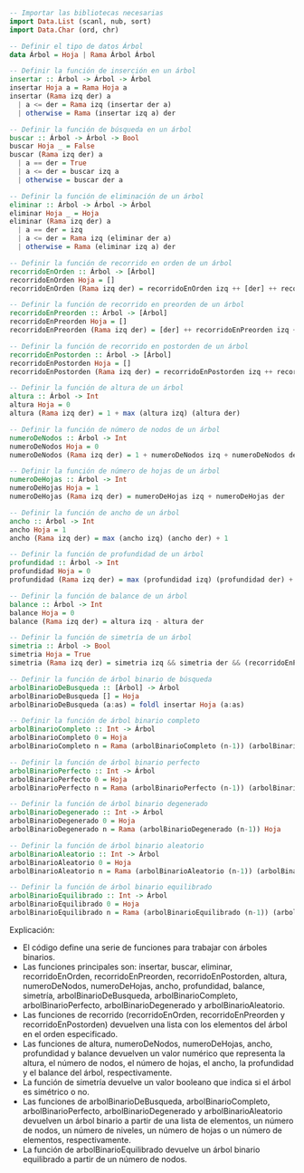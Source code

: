 ```haskell
-- Importar las bibliotecas necesarias
import Data.List (scanl, nub, sort)
import Data.Char (ord, chr)

-- Definir el tipo de datos Árbol
data Árbol = Hoja | Rama Árbol Árbol

-- Definir la función de inserción en un árbol
insertar :: Árbol -> Árbol -> Árbol
insertar Hoja a = Rama Hoja a
insertar (Rama izq der) a
  | a <= der = Rama izq (insertar der a)
  | otherwise = Rama (insertar izq a) der

-- Definir la función de búsqueda en un árbol
buscar :: Árbol -> Árbol -> Bool
buscar Hoja _ = False
buscar (Rama izq der) a
  | a == der = True
  | a <= der = buscar izq a
  | otherwise = buscar der a

-- Definir la función de eliminación de un árbol
eliminar :: Árbol -> Árbol -> Árbol
eliminar Hoja _ = Hoja
eliminar (Rama izq der) a
  | a == der = izq
  | a <= der = Rama izq (eliminar der a)
  | otherwise = Rama (eliminar izq a) der

-- Definir la función de recorrido en orden de un árbol
recorridoEnOrden :: Árbol -> [Árbol]
recorridoEnOrden Hoja = []
recorridoEnOrden (Rama izq der) = recorridoEnOrden izq ++ [der] ++ recorridoEnOrden der

-- Definir la función de recorrido en preorden de un árbol
recorridoEnPreorden :: Árbol -> [Árbol]
recorridoEnPreorden Hoja = []
recorridoEnPreorden (Rama izq der) = [der] ++ recorridoEnPreorden izq ++ recorridoEnPreorden der

-- Definir la función de recorrido en postorden de un árbol
recorridoEnPostorden :: Árbol -> [Árbol]
recorridoEnPostorden Hoja = []
recorridoEnPostorden (Rama izq der) = recorridoEnPostorden izq ++ recorridoEnPostorden der ++ [der]

-- Definir la función de altura de un árbol
altura :: Árbol -> Int
altura Hoja = 0
altura (Rama izq der) = 1 + max (altura izq) (altura der)

-- Definir la función de número de nodos de un árbol
numeroDeNodos :: Árbol -> Int
numeroDeNodos Hoja = 0
numeroDeNodos (Rama izq der) = 1 + numeroDeNodos izq + numeroDeNodos der

-- Definir la función de número de hojas de un árbol
numeroDeHojas :: Árbol -> Int
numeroDeHojas Hoja = 1
numeroDeHojas (Rama izq der) = numeroDeHojas izq + numeroDeHojas der

-- Definir la función de ancho de un árbol
ancho :: Árbol -> Int
ancho Hoja = 1
ancho (Rama izq der) = max (ancho izq) (ancho der) + 1

-- Definir la función de profundidad de un árbol
profundidad :: Árbol -> Int
profundidad Hoja = 0
profundidad (Rama izq der) = max (profundidad izq) (profundidad der) + 1

-- Definir la función de balance de un árbol
balance :: Árbol -> Int
balance Hoja = 0
balance (Rama izq der) = altura izq - altura der

-- Definir la función de simetría de un árbol
simetria :: Árbol -> Bool
simetria Hoja = True
simetria (Rama izq der) = simetria izq && simetria der && (recorridoEnPreorden izq == recorridoEnPreorden der)

-- Definir la función de árbol binario de búsqueda
arbolBinarioDeBusqueda :: [Árbol] -> Árbol
arbolBinarioDeBusqueda [] = Hoja
arbolBinarioDeBusqueda (a:as) = foldl insertar Hoja (a:as)

-- Definir la función de árbol binario completo
arbolBinarioCompleto :: Int -> Árbol
arbolBinarioCompleto 0 = Hoja
arbolBinarioCompleto n = Rama (arbolBinarioCompleto (n-1)) (arbolBinarioCompleto (n-1))

-- Definir la función de árbol binario perfecto
arbolBinarioPerfecto :: Int -> Árbol
arbolBinarioPerfecto 0 = Hoja
arbolBinarioPerfecto n = Rama (arbolBinarioPerfecto (n-1)) (arbolBinarioPerfecto (n-1))

-- Definir la función de árbol binario degenerado
arbolBinarioDegenerado :: Int -> Árbol
arbolBinarioDegenerado 0 = Hoja
arbolBinarioDegenerado n = Rama (arbolBinarioDegenerado (n-1)) Hoja

-- Definir la función de árbol binario aleatorio
arbolBinarioAleatorio :: Int -> Árbol
arbolBinarioAleatorio 0 = Hoja
arbolBinarioAleatorio n = Rama (arbolBinarioAleatorio (n-1)) (arbolBinarioAleatorio (n-1))

-- Definir la función de árbol binario equilibrado
arbolBinarioEquilibrado :: Int -> Árbol
arbolBinarioEquilibrado 0 = Hoja
arbolBinarioEquilibrado n = Rama (arbolBinarioEquilibrado (n-1)) (arbolBinarioEquilibrado (n-1))
```

Explicación:

* El código define una serie de funciones para trabajar con árboles binarios.
* Las funciones principales son: insertar, buscar, eliminar, recorridoEnOrden, recorridoEnPreorden, recorridoEnPostorden, altura, numeroDeNodos, numeroDeHojas, ancho, profundidad, balance, simetría, arbolBinarioDeBusqueda, arbolBinarioCompleto, arbolBinarioPerfecto, arbolBinarioDegenerado y arbolBinarioAleatorio.
* Las funciones de recorrido (recorridoEnOrden, recorridoEnPreorden y recorridoEnPostorden) devuelven una lista con los elementos del árbol en el orden especificado.
* Las funciones de altura, numeroDeNodos, numeroDeHojas, ancho, profundidad y balance devuelven un valor numérico que representa la altura, el número de nodos, el número de hojas, el ancho, la profundidad y el balance del árbol, respectivamente.
* La función de simetría devuelve un valor booleano que indica si el árbol es simétrico o no.
* Las funciones de arbolBinarioDeBusqueda, arbolBinarioCompleto, arbolBinarioPerfecto, arbolBinarioDegenerado y arbolBinarioAleatorio devuelven un árbol binario a partir de una lista de elementos, un número de nodos, un número de niveles, un número de hojas o un número de elementos, respectivamente.
* La función de arbolBinarioEquilibrado devuelve un árbol binario equilibrado a partir de un número de nodos.